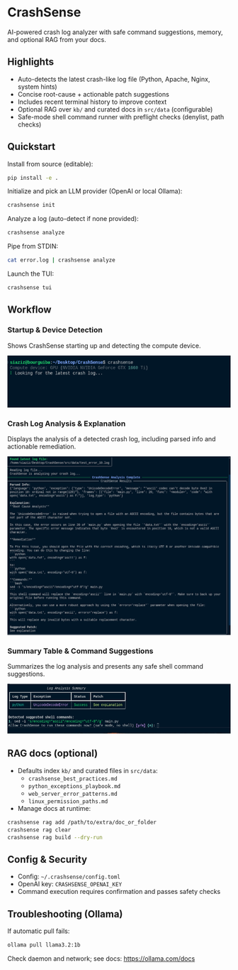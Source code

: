 # CrashSense

AI-powered crash log analyzer with safe command suggestions, memory, and optional RAG from your docs.

## Highlights

- Auto-detects the latest crash-like log file (Python, Apache, Nginx, system hints)
- Concise root-cause + actionable patch suggestions
- Includes recent terminal history to improve context
- Optional RAG over `kb/` and curated docs in `src/data` (configurable)
- Safe-mode shell command runner with preflight checks (denylist, path checks)

## Quickstart

Install from source (editable):

```bash
pip install -e .
```

Initialize and pick an LLM provider (OpenAI or local Ollama):

```bash
crashsense init
```

Analyze a log (auto-detect if none provided):

```bash
crashsense analyze
```

Pipe from STDIN:

```bash
cat error.log | crashsense analyze
```

Launch the TUI:

```bash
crashsense tui
```


## Workflow

### Startup & Device Detection
Shows CrashSense starting up and detecting the compute device.

![Startup & Device Detection](image1.png)

### Crash Log Analysis & Explanation
Displays the analysis of a detected crash log, including parsed info and actionable remediation.

![Crash Log Analysis & Explanation](image2.png)

### Summary Table & Command Suggestions
Summarizes the log analysis and presents any safe shell command suggestions.

![Summary Table & Command Suggestions](image3.png)

## RAG docs (optional)

- Defaults index `kb/` and curated files in `src/data`:
   - `crashsense_best_practices.md`
   - `python_exceptions_playbook.md`
   - `web_server_error_patterns.md`
   - `linux_permission_paths.md`
- Manage docs at runtime:

```bash
crashsense rag add /path/to/extra/doc_or_folder
crashsense rag clear
crashsense rag build --dry-run
```

## Config & Security

- Config: `~/.crashsense/config.toml`
- OpenAI key: `CRASHSENSE_OPENAI_KEY`
- Command execution requires confirmation and passes safety checks

## Troubleshooting (Ollama)

If automatic pull fails:

```bash
ollama pull llama3.2:1b
```

Check daemon and network; see docs: https://ollama.com/docs
